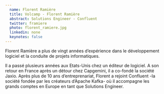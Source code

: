 ```yaml
---
  name: Florent Ramière
  title: Volcamp - Florent Ramière
  abstract: Solutions Engineer - Confluent
  twitter: framiere
  photo: florent_ramiere.jpg
  linkedin: none
  keynotes: false
---
```

Florent Ramière a plus de vingt années d’expérience dans le développement logiciel et la conduite de projets informatiques. 

Il a passé plusieurs années aux Etats-Unis chez un éditeur de logiciel. A son retour en France après un détour chez Capgemini, il a co-fondé la société Jaxio. Après plus de 10 ans d’entreprenariat, Florent a rejoint Confluent -la société fondée par les créateurs d’Apache Kafka- où il accompagne les grands comptes en Europe en tant que Solutions Engineer.
